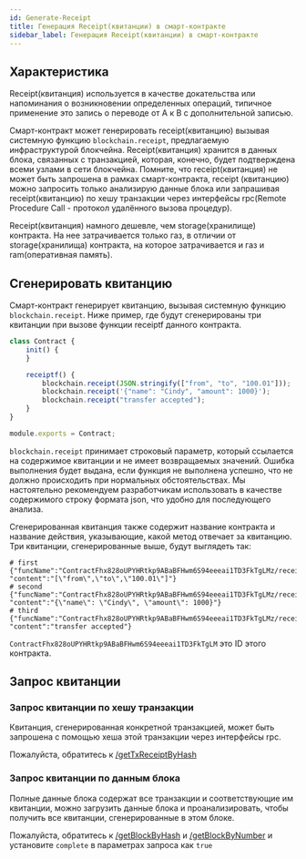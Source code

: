 ```yaml
---
id: Generate-Receipt
title: Генерация Receipt(квитанции) в смарт-контракте
sidebar_label: Генерация Receipt(квитанции) в смарт-контракте
---
```

## Характеристика
Receipt(квитанция) используется в качестве докательства или напоминания о возникновении определенных операций, типичное применение это запись о переводе от A к B с дополнительной записью.

Смарт-контракт может генерировать receipt(квитанцию) вызывая системную функцию `blockchain.receipt`, предлагаемую инфраструктурой блокчейна.
Receipt(квитанция) хранится в данных блока, связанных с транзакцией, которая, конечно, будет подтверждена всеми узлами в сети блокчейна.
Помните, что receipt(квитанция) не может быть запрошена в рамках смарт-контракта, receipt (квитанцию) можно запросить только анализирую данные блока или
запрашивая receipt(квитанцию) по хешу транзакции через интерфейсы rpc(Remote Procedure Call - протокол удалённого вызова процедур).

Receipt(квитанция) намного дешевле, чем storage(хранилище) контракта. На нее затрачивается только газ, в отличии от storage(хранилища) контракта, на которое затрачивается и газ и ram(оперативная память).

## Сгенерировать квитанцию
Смарт-контракт генерирует квитанцию, вызывая системную функцию `blockchain.receipt`.
Ниже пример, где будут сгенерированы три квитанции при вызове функции receiptf данного контракта.

```js
class Contract {
    init() {
    }

    receiptf() {
        blockchain.receipt(JSON.stringify(["from", "to", "100.01"]));
        blockchain.receipt('{"name": "Cindy", "amount": 1000}');
        blockchain.receipt("transfer accepted");
    }
}

module.exports = Contract;
```

`blockchain.receipt` принимает строковый параметр, который ссылается на содержимое квитанции и не имеет возвращаемых значений.
Ошибка выполнения будет выдана, если функция не выполнена успешно, что не должно происходить при нормальных обстоятельствах.
Мы настоятельно рекомендуем разработчикам использовать в качестве содержимого строку формата json, что удобно для последующего анализа.

Сгенерированная квитанция также содержит название контракта и название действия, указывающие, какой метод отвечает за квитанцию.
Три квитанции, сгенерированные выше, будут выглядеть так:

```console
# first
{"funcName":"ContractFhx828oUPYHRtkp9ABaBFHwm6S94eeeai1TD3FkTgLMz/receiptf", "content":"[\"from\",\"to\",\"100.01\"]"}
# second
{"funcName":"ContractFhx828oUPYHRtkp9ABaBFHwm6S94eeeai1TD3FkTgLMz/receiptf", "content":"{\"name\": \"Cindy\", \"amount\": 1000}"}
# third
{"funcName":"ContractFhx828oUPYHRtkp9ABaBFHwm6S94eeeai1TD3FkTgLMz/receiptf", "content":"transfer accepted"}
```
`ContractFhx828oUPYHRtkp9ABaBFHwm6S94eeeai1TD3FkTgLM` это ID этого контракта.


## Запрос квитанции
### Запрос квитанции по хешу транзакции
Квитанция, сгенерированная конкретной транзакцией, может быть запрошена с помощью хеша этой транзакции через интерфейсы rpc.

Пожалуйста, обратитесь к [/getTxReceiptByHash](6-reference/API.md#gettxreceiptbyhash-hash)


### Запрос квитанции по данным блока
Полные данные блока содержат все транзакции и соответствующие им квитанции, можно загрузить данные блока и проанализировать, чтобы получить все квитанции, сгенерированные в этом блоке.

Пожалуйста, обратитесь к [ /getBlockByHash](6-reference/API.md#getblockbyhash-hash-complete) и [/getBlockByNumber](6-reference/API.md#getblockbynumber-number-complete)
и установите `complete` в параметрах запроса как `true`
